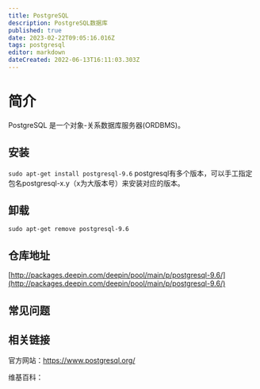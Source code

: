 ```yaml
---
title: PostgreSQL
description: PostgreSQL数据库
published: true
date: 2023-02-22T09:05:16.016Z
tags: postgresql
editor: markdown
dateCreated: 2022-06-13T16:11:03.303Z
---
```


# 简介

PostgreSQL 是一个对象-关系数据库服务器(ORDBMS)。

## 安装

`sudo apt-get install postgresql-9.6`
postgresql有多个版本，可以手工指定包名postgresql-x.y（x为大版本号）来安装对应的版本。
## 卸载

`sudo apt-get remove postgresql-9.6`

## 仓库地址

[http://packages.deepin.com/deepin/pool/main/p/postgresql-9.6/](http://packages.deepin.com/deepin/pool/main/p/postgresql-9.6/)

## 常见问题

## 相关链接
官方网站：https://www.postgresql.org/

维基百科：